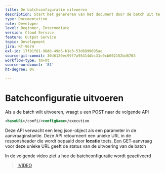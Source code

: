 ```yaml
---
title: De batchconfiguratie uitvoeren
description: Start het genereren van het document door de batch uit te voeren
type: Documentation
role: Developer
level: Beginner, Intermediate
version: Cloud Service
feature: Output Service
topic: Development
jira: KT-9674
exl-id: 17f91f81-96d8-49d6-b1e3-53d8899695ae
source-git-commit: 30d6120ec99f7a95414dbc31c0cb002152bd6763
workflow-type: tm+mt
source-wordcount: '81'
ht-degree: 0%

---
```


# Batchconfiguratie uitvoeren

Als u de batch wilt uitvoeren, vraagt u een POST naar de volgende API

```xml
<baseURL>/confi/<configName>/execution
```

Deze API verwacht een leeg json-object als een parameter in de aanvraaginstantie.
Deze API retourneert een unieke URL in de responsheader die wordt bepaald door **locatie** toets.
Een GET-aanvraag voor deze unieke URL geeft de status van de uitvoering van de batch

In de volgende video ziet u hoe de batchconfiguratie wordt geactiveerd

>[!VIDEO](https://video.tv.adobe.com/v/340242?quality=12&learn=on)

